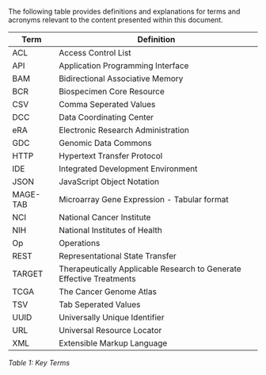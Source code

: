 The following table provides definitions and explanations for terms and acronyms relevant to the content presented within this document.


| Term | Definition |
| --- | --- |
| ACL | Access Control List |
| API | Application Programming Interface |
| BAM | Bidirectional Associative Memory |
| BCR | Biospecimen Core Resource |
| CSV | Comma Seperated Values |
| DCC | Data Coordinating Center |
| eRA | Electronic Research Administration |
| GDC | Genomic Data Commons |
| HTTP | Hypertext Transfer Protocol |
| IDE | Integrated Development Environment |
| JSON | JavaScript Object Notation |
| MAGE-TAB | Microarray Gene Expression - Tabular format  |
| NCI | National Cancer Institute |
| NIH | National Institutes of Health |
| Op | Operations |
| REST | Representational State Transfer  |
| TARGET | Therapeutically Applicable Research to Generate Effective Treatments |
| TCGA | The Cancer Genome Atlas |
| TSV | Tab Seperated Values |
| UUID | Universally Unique Identifier |
| URL | Universal Resource Locator |
| XML | Extensible Markup Language |

_Table 1: Key Terms_
